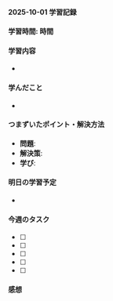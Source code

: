 #### 2025-10-01 学習記録
#### 学習時間: 時間
#### 学習内容
- 
#### 学んだこと
-
#### つまずいたポイント・解決方法
- **問題**:
- **解決策**:
- **学び**:
#### 明日の学習予定
-
#### 今週のタスク
- [ ] 
- [ ] 
- [ ] 
- [ ] 
- [ ] 
#### 感想


